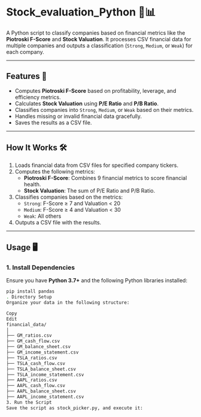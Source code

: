 # Stock_evaluation_Python 🏦📊

A Python script to classify companies based on financial metrics like the **Piotroski F-Score** and **Stock Valuation**. It processes CSV financial data for multiple companies and outputs a classification (`Strong`, `Medium`, or `Weak`) for each company.

---

## Features 🚀
- Computes **Piotroski F-Score** based on profitability, leverage, and efficiency metrics.
- Calculates **Stock Valuation** using **P/E Ratio** and **P/B Ratio**.
- Classifies companies into `Strong`, `Medium`, or `Weak` based on their metrics.
- Handles missing or invalid financial data gracefully.
- Saves the results as a CSV file.

---

## How It Works 🛠️
1. Loads financial data from CSV files for specified company tickers.
2. Computes the following metrics:
   - **Piotroski F-Score**: Combines 9 financial metrics to score financial health.
   - **Stock Valuation**: The sum of P/E Ratio and P/B Ratio.
3. Classifies companies based on the metrics:
   - `Strong`: F-Score ≥ 7 and Valuation < 20
   - `Medium`: F-Score ≥ 4 and Valuation < 30
   - `Weak`: All others
4. Outputs a CSV file with the results.

---

## Usage 🖥️
### **1. Install Dependencies**
Ensure you have **Python 3.7+** and the following Python libraries installed:
```bash
pip install pandas
. Directory Setup
Organize your data in the following structure:

Copy
Edit
financial_data/
│
├── GM_ratios.csv
├── GM_cash_flow.csv
├── GM_balance_sheet.csv
├── GM_income_statement.csv
├── TSLA_ratios.csv
├── TSLA_cash_flow.csv
├── TSLA_balance_sheet.csv
├── TSLA_income_statement.csv
├── AAPL_ratios.csv
├── AAPL_cash_flow.csv
├── AAPL_balance_sheet.csv
├── AAPL_income_statement.csv
3. Run the Script
Save the script as stock_picker.py, and execute it:





